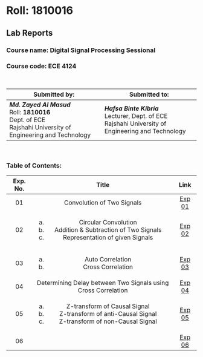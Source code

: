 # Roll: 1810016

## Lab Reports

### Course name: Digital Signal Processing Sessional
### Course code:  ECE 4124

<br>

| Submitted by: | Submitted to: |
| --- | --- |
| ***Md. Zayed Al Masud***<br>Roll: **1810016** <br>Dept. of ECE<br>Rajshahi University of Engineering and Technology<br> |  ***Hafsa Binte Kibria***<br>Lecturer, Dept. of ECE<br>Rajshahi University of Engineering and Technology |

<br>

### Table of Contents:

| Exp. No. | Title | Link |
| :---: | :---: | :---: |
| 01 | Convolution of Two Signals | [Exp 01](https://github.com/Zayed-26/1810016-ECE-4123/tree/master/Exp.%201)
| 02 | <ol type="a"><li>Circular Convolution<li>Addition & Subtraction of Two Signals<li> Representation of given Signals</ol> | [Exp 02](https://github.com/Zayed-26/1810016-ECE-4123/tree/master/Exp.%202)
| 03 | <ol type="a"><li>Auto Correlation<li>Cross Correlation </ol>| [Exp 03](https://github.com/Zayed-26/1810016-ECE-4123/tree/master/Exp.%203)
| 04 | Determining Delay between Two Signals using Cross Correlation | [Exp 04](https://github.com/Zayed-26/1810016-ECE-4123/tree/master/Exp.%204)
| 05 | <ol type="a"><li>Z-transform of Causal Signal<li>Z-transform of anti-Causal Signal<li> Z-transform of non-Causal Signal</ol> | [Exp 05](https://github.com/Zayed-26/1810016-ECE-4123/tree/master/Exp.%205)
| 06 | <ol type="a"></ol> | [Exp 06](#)